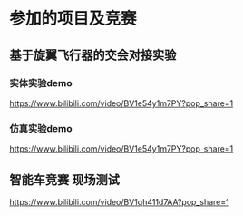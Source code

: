 # 参加的项目及竞赛

## 基于旋翼飞行器的交会对接实验
### 实体实验demo
https://www.bilibili.com/video/BV1e54y1m7PY?pop_share=1

### 仿真实验demo
https://www.bilibili.com/video/BV1e54y1m7PY?pop_share=1


## 智能车竞赛 现场测试
https://www.bilibili.com/video/BV1qh411d7AA?pop_share=1
